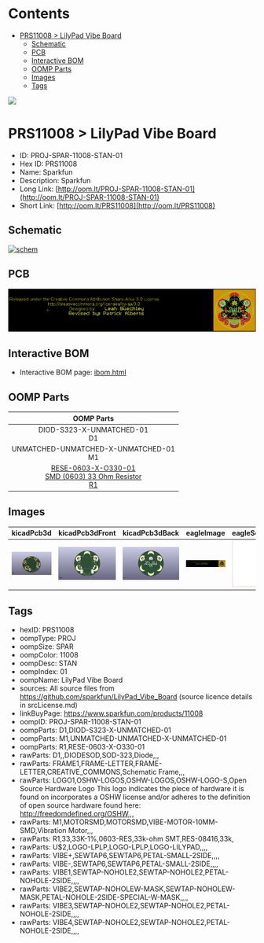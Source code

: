 



Contents
========

* [PRS11008 > LilyPad Vibe Board](#prs11008--lilypad-vibe-board)
	* [Schematic](#schematic)
	* [PCB](#pcb)
	* [Interactive BOM](#interactive-bom)
	* [OOMP Parts](#oomp-parts)
	* [Images](#images)
	* [Tags](#tags)
  
![][im]
# PRS11008 > LilyPad Vibe Board

- ID: PROJ-SPAR-11008-STAN-01
- Hex ID: PRS11008
- Name: Sparkfun
- Description: Sparkfun
- Long Link: [http://oom.lt/PROJ-SPAR-11008-STAN-01](http://oom.lt/PROJ-SPAR-11008-STAN-01)
- Short Link: [http://oom.lt/PRS11008](http://oom.lt/PRS11008)

## Schematic
  
[![schem](eagleSchemImage.png)](eagleSchemImage.png)
## PCB
  
[![pcb](eagleImage.png)](eagleImage.png)
## Interactive BOM

- Interactive BOM page: [ibom.html](https://htmlpreview.github.io/?https://github.com/oomlout/oomlout_OOMP_projects/blob/main/PROJ-SPAR-11008-STAN-01/kicad/bom/ibom.html)

## OOMP Parts
  

|OOMP Parts|
| :---: |
|DIOD-S323-X-UNMATCHED-01<BR>D1|
|UNMATCHED-UNMATCHED-X-UNMATCHED-01<BR>M1|
|[RESE-0603-X-O330-01<br> SMD (0603) 33 Ohm Resistor<br> R1](https://github.com/oomlout/oomlout_OOMP_parts/tree/main/RESE-0603-X-O330-01/)|

## Images
  
  

|kicadPcb3d|kicadPcb3dFront|kicadPcb3dBack|eagleImage|eagleSchemImage|
| :---: | :---: | :---: | :---: | :---: |
|[![kicadPcb3d](kicadPcb3d_140.png)](kicadPcb3d.png)|[![kicadPcb3dFront](kicadPcb3dFront_140.png)](kicadPcb3dFront.png)|[![kicadPcb3dBack](kicadPcb3dBack_140.png)](kicadPcb3dBack.png)|[![eagleImage](eagleImage_140.png)](eagleImage.png)|[![eagleSchemImage](eagleSchemImage_140.png)](eagleSchemImage.png)|

## Tags

- hexID: PRS11008
- oompType: PROJ
- oompSize: SPAR
- oompColor: 11008
- oompDesc: STAN
- oompIndex: 01
- oompName: LilyPad Vibe Board
- sources: All source files from https://github.com/sparkfun/LilyPad_Vibe_Board (source licence details in srcLicense.md)
- linkBuyPage: https://www.sparkfun.com/products/11008
- oompID: PROJ-SPAR-11008-STAN-01
- oompParts: D1,DIOD-S323-X-UNMATCHED-01
- oompParts: M1,UNMATCHED-UNMATCHED-X-UNMATCHED-01
- oompParts: R1,RESE-0603-X-O330-01
- rawParts: D1,,DIODESOD,SOD-323,Diode,,,
- rawParts: FRAME1,FRAME-LETTER,FRAME-LETTER,CREATIVE_COMMONS,Schematic Frame,,,
- rawParts: LOGO1,OSHW-LOGOS,OSHW-LOGOS,OSHW-LOGO-S,Open Source Hardware Logo This logo indicates the piece of hardware it is found on incorporates a OSHW license and/or adheres to the definition of open source hardware found here: http://freedomdefined.org/OSHW,,,
- rawParts: M1,MOTORSMD,MOTORSMD,VIBE-MOTOR-10MM-SMD,Vibration Motor,,,
- rawParts: R1,33,33K-1%,0603-RES,33k-ohm SMT,RES-08416,33k,
- rawParts: U$2,LOGO-LPLP,LOGO-LPLP,LOGO-LILYPAD,,,,
- rawParts: VIBE+,SEWTAP6,SEWTAP6,PETAL-SMALL-2SIDE,,,,
- rawParts: VIBE-,SEWTAP6,SEWTAP6,PETAL-SMALL-2SIDE,,,,
- rawParts: VIBE1,SEWTAP-NOHOLE2,SEWTAP-NOHOLE2,PETAL-NOHOLE-2SIDE,,,,
- rawParts: VIBE2,SEWTAP-NOHOLEW-MASK,SEWTAP-NOHOLEW-MASK,PETAL-NOHOLE-2SIDE-SPECIAL-W-MASK,,,,
- rawParts: VIBE3,SEWTAP-NOHOLE2,SEWTAP-NOHOLE2,PETAL-NOHOLE-2SIDE,,,,
- rawParts: VIBE4,SEWTAP-NOHOLE2,SEWTAP-NOHOLE2,PETAL-NOHOLE-2SIDE,,,,



[im]: kicadPcb3d_450.png
